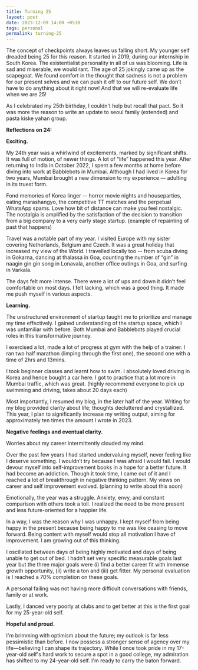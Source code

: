 ```yaml
---
title: Turning 25
layout: post
date: 2023-12-09 14:00 +0530
tags: personal
permalink: turning-25
---
```


The concept of checkpoints always leaves us falling short. My younger self dreaded being 25 for this reason. It started in 2019, during our internship in South Korea. The existentialist personality in all of us was blooming. Life is sad and miserable, we would rant. The age of 25 jokingly came up as the scapegoat. We found comfort in the thought that sadness is not a problem for our present selves and we can push it off to our future self. We don’t have to do anything about it right now! And that we will re-evaluate life when we are 25!

As I celebrated my 25th birthday, I couldn't help but recall that pact. So it was more the reason to write an update to seoul family (extended) and pasta kiske yahan group.

**Reflections on 24:**

**Exciting.**

My 24th year was a whirlwind of excitements, marked by significant shifts. It was full of motion, of newer things. A lot of “life” happened this year. After returning to India in October 2022, I spent a few months at home before diving into work at Babblebots in Mumbai. Although I had lived in Korea for two years, Mumbai brought a new dimension to my experience — adulting in its truest form.

Fond memories of Korea linger -- horror movie nights and houseparties, eating marashangyo, the competitive TT matches and the perpetual WhatsApp spams. Love how bit of distance can make you feel nostalgic. The nostalgia is amplified by the satisfaction of the decision to transition from a big company to a very early stage startup. (example of  repainting of past that happens)

Travel was a notable part of my year. I visited Europe with my sister covering Netherlands, Belgium and Czech. It was a great holiday that increased my view of the World. I travelled locally too -- from scuba diving in Gokarna, dancing at thalassa in Goa, counting the number of “gin” in naagin gin gin song in Lonavala, another office outings in Goa, and surfing in Varkala. 

The days felt more intense. There were a lot of ups and down it didn’t feel comfortable on most days. I felt lacking, which was a good thing. It made me push myself in various aspects. 

**Learning.**

The unstructured environment of startup taught me to prioritize and manage my time effectively. I gained understanding of the startup space, which I was unfamiliar with before. Both Mumbai and Babblebots played crucial roles in this transformative journey.

I exercised a lot, made a lot of progress at gym with the help of a trainer. I ran two half marathon (limping through the first one), the second one with a time of 2hrs and 13mins. 

I took beginner classes and learnt how to swim. I absolutely loved driving in Korea and hence bought a car here. I got to practice that a lot more in Mumbai traffic, which was great. (highly recommend everyone to pick up swimming and driving, takes about 20 days each)

Most importantly, I resumed my blog, in the later half of the year. Writing for my blog provided clarity about life; thoughts decluttered and crystallized. This year, I plan to significantly increase my writing output, aiming for approximately ten times the amount I wrote in 2023. 

**Negative feelings and eventual clarity.**

Worries about my career intermittently clouded my mind. 

Over the past few years I had started undervaluing myself, never feeling like I deserve something. I wouldn’t try because I was afraid I would fail. I would devour myself into self-improvement books in a hope for a better future. It had become an addiction. Though it took time, I came out of it and I reached a lot of breakthrough in negative thinking pattern. My views on career and self improvement evolved. (planning to write about this soon)

Emotionally, the year was a struggle. Anxiety, envy, and constant comparison with others took a toll. I realized the need to be more present and less future-oriented for a happier life.

In a way, I was the reason why I was unhappy. I kept myself from being happy in the present because being happy to me was like ceasing to move forward. Being content with myself would stop all motivation I have of improvement. I am growing out of this thinking. 

I oscillated between days of being highly motivated and days of being unable to get out of bed. I hadn’t set very specific measurable goals last year but the three major goals were (i) find a better career fit with immense growth opportunity, (ii) write a ton and (iii) get fitter. My personal evaluation is I reached a 70% completion on these goals. 

A personal failing was not having more difficult conversations with friends, family or at work. 

Lastly, I danced very poorly at clubs and to get better at this is the first goal for my 25-year-old self.

**Hopeful and proud.**

I'm brimming with optimism about the future; my outlook is far less pessimistic than before. I now possess a stronger sense of agency over my life—believing I can shape its trajectory. While I once took pride in my 17-year-old self's hard work to secure a spot in a good college, my admiration has shifted to my 24-year-old self. I'm ready to carry the baton forward.
